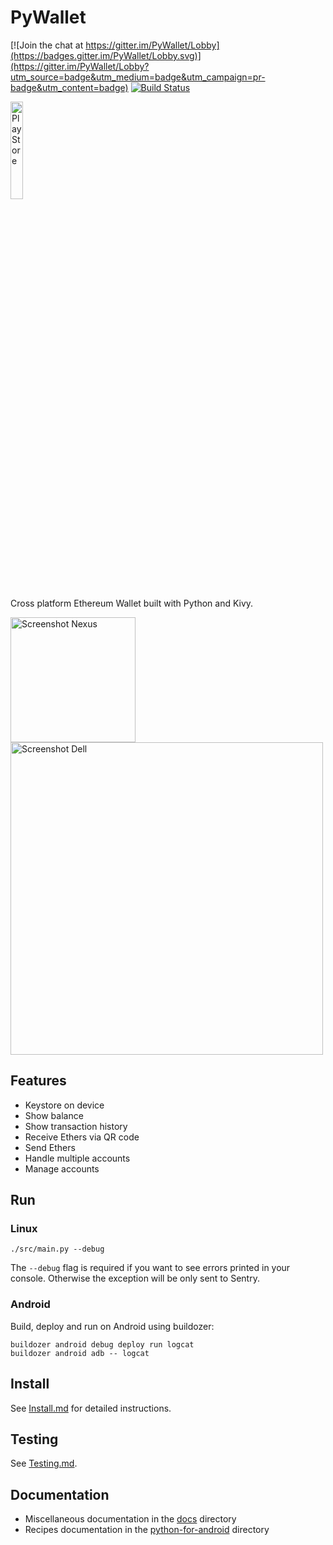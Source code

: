 # PyWallet

[![Join the chat at https://gitter.im/PyWallet/Lobby](https://badges.gitter.im/PyWallet/Lobby.svg)](https://gitter.im/PyWallet/Lobby?utm_source=badge&utm_medium=badge&utm_campaign=pr-badge&utm_content=badge)
[![Build Status](https://secure.travis-ci.org/AndreMiras/PyWallet.png?branch=develop)](http://travis-ci.org/AndreMiras/PyWallet)

<a href="https://play.google.com/store/apps/details?id=com.github.andremiras.pywallet"><img src="https://cdn.rawgit.com/steverichey/google-play-badge-svg/master/img/en_get.svg" alt="Play Store" width="20%"></a>

Cross platform Ethereum Wallet built with Python and Kivy.

<img src="https://raw.githubusercontent.com/AndreMiras/PyWallet/develop/docs/images/phone_nexus_6p_overview.png" alt="Screenshot Nexus" width="200"> <img src="https://raw.githubusercontent.com/AndreMiras/PyWallet/develop/docs/images/preview_dell_xps_13.png" alt="Screenshot Dell" width="500">

## Features

  * Keystore on device
  * Show balance
  * Show transaction history
  * Receive Ethers via QR code
  * Send Ethers
  * Handle multiple accounts
  * Manage accounts

## Run

### Linux
```
./src/main.py --debug
```
The `--debug` flag is required if you want to see errors printed in your console.
Otherwise the exception will be only sent to Sentry.

### Android
Build, deploy and run on Android using buildozer:
```
buildozer android debug deploy run logcat
buildozer android adb -- logcat
```

## Install
See [Install.md](docs/Install.md) for detailed instructions.

## Testing
See [Testing.md](docs/Testing.md).

## Documentation

* Miscellaneous documentation in the [docs](docs/) directory
* Recipes documentation in the [python-for-android](src/python-for-android/) directory
